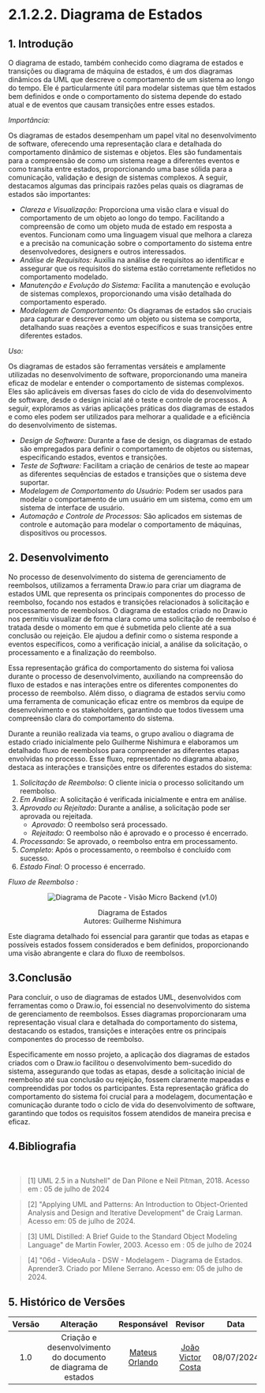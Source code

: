 # 2.1.2.2. Diagrama de Estados

## 1. Introdução
O diagrama de estado, também conhecido como diagrama de estados e transições ou diagrama de máquina de estados, é um dos diagramas dinâmicos da UML que descreve o comportamento de um sistema ao longo do tempo. Ele é particularmente útil para modelar sistemas que têm estados bem definidos e onde o comportamento do sistema depende do estado atual e de eventos que causam transições entre esses estados.

*Importância:*

Os diagramas de estados desempenham um papel vital no desenvolvimento de software, oferecendo uma representação clara e detalhada do comportamento dinâmico de sistemas e objetos. Eles são fundamentais para a compreensão de como um sistema reage a diferentes eventos e como transita entre estados, proporcionando uma base sólida para a comunicação, validação e design de sistemas complexos. A seguir, destacamos algumas das principais razões pelas quais os diagramas de estados são importantes:

- *Clareza e Visualização:* Proporciona uma visão clara e visual do comportamento de um objeto ao longo do tempo. Facilitando a compreensão de como um objeto muda de estado em resposta a eventos. Funcionam como uma linguagem visual que melhora a clareza e a precisão na comunicação sobre o comportamento do sistema entre desenvolvedores, designers e outros interessados.
- *Análise de Requisitos:* Auxilia na análise de requisitos ao identificar e assegurar que os requisitos do sistema estão corretamente refletidos no comportamento modelado.
- *Manutenção e Evolução do Sistema:* Facilita a manutenção e evolução de sistemas complexos, proporcionando uma visão detalhada do comportamento esperado.
- *Modelagem de Comportamento:* Os diagramas de estados são cruciais para capturar e descrever como um objeto ou sistema se comporta, detalhando suas reações a eventos específicos e suas transições entre diferentes estados.

*Uso:*

Os diagramas de estados são ferramentas versáteis e amplamente utilizadas no desenvolvimento de software, proporcionando uma maneira eficaz de modelar e entender o comportamento de sistemas complexos. Eles são aplicáveis em diversas fases do ciclo de vida do desenvolvimento de software, desde o design inicial até o teste e controle de processos. A seguir, exploramos as várias aplicações práticas dos diagramas de estados e como eles podem ser utilizados para melhorar a qualidade e a eficiência do desenvolvimento de sistemas.

- *Design de Software:* Durante a fase de design, os diagramas de estado são empregados para definir o comportamento de objetos ou sistemas, especificando estados, eventos e transições.
- *Teste de Software:* Facilitam a criação de cenários de teste ao mapear as diferentes sequências de estados e transições que o sistema deve suportar.
- *Modelagem de Comportamento do Usuário:* Podem ser usados para modelar o comportamento de um usuário em um sistema, como em um sistema de interface de usuário.
- *Automação e Controle de Processos:* São aplicados em sistemas de controle e automação para modelar o comportamento de máquinas, dispositivos ou processos.

## 2. Desenvolvimento
No processo de desenvolvimento do sistema de gerenciamento de reembolsos, utilizamos a ferramenta Draw.io para criar um diagrama de estados UML que representa os principais componentes do processo de reembolso, focando nos estados e transições relacionados à solicitação e processamento de reembolsos. O diagrama de estados criado no Draw.io nos permitiu visualizar de forma clara como uma solicitação de reembolso é tratada desde o momento em que é submetida pelo cliente até a sua conclusão ou rejeição. Ele ajudou a definir como o sistema responde a eventos específicos, como a verificação inicial, a análise da solicitação, o processamento e a finalização do reembolso.

Essa representação gráfica do comportamento do sistema foi valiosa durante o processo de desenvolvimento, auxiliando na compreensão do fluxo de estados e nas interações entre os diferentes componentes do processo de reembolso. Além disso, o diagrama de estados serviu como uma ferramenta de comunicação eficaz entre os membros da equipe de desenvolvimento e os stakeholders, garantindo que todos tivessem uma compreensão clara do comportamento do sistema.

Durante a reunião realizada via teams, o grupo avaliou o diagrama de estado criado inicialmente pelo Guilherme Nishimura e elaboramos um detalhado fluxo de reembolsos para compreender as diferentes etapas envolvidas no processo. Esse fluxo, representado no diagrama abaixo, destaca as interações e transições entre os diferentes estados do sistema:

1. *Solicitação de Reembolso*: O cliente inicia o processo solicitando um reembolso.
2. *Em Análise*: A solicitação é verificada inicialmente e entra em análise.
3. *Aprovado ou Rejeitado*: Durante a análise, a solicitação pode ser aprovada ou rejeitada.
   - *Aprovado*: O reembolso será processado.
   - *Rejeitado*: O reembolso não é aprovado e o processo é encerrado.
4. *Processando*: Se aprovado, o reembolso entra em processamento.
5. *Completo*: Após o processamento, o reembolso é concluído com sucesso.
6. *Estado Final*: O processo é encerrado.

*Fluxo de Reembolso :*
<div align = "center"><img src="diagramaDeEstados" alt="Diagrama de Pacote - Visão Micro Backend (v1.0)">
<p>Diagrama de Estados<br> Autores: Guilherme Nishimura</p></div>

Este diagrama detalhado foi essencial para garantir que todas as etapas e possíveis estados fossem considerados e bem definidos, proporcionando uma visão abrangente e clara do fluxo de reembolsos.

## 3.Conclusão
Para concluir, o uso de diagramas de estados UML, desenvolvidos com ferramentas como o Draw.io, foi essencial no desenvolvimento do sistema de gerenciamento de reembolsos. Esses diagramas proporcionaram uma representação visual clara e detalhada do comportamento do sistema, destacando os estados, transições e interações entre os principais componentes do processo de reembolso.

Especificamente em nosso projeto, a aplicação dos diagramas de estados criados com o Draw.io facilitou o desenvolvimento bem-sucedido do sistema, assegurando que todas as etapas, desde a solicitação inicial de reembolso até sua conclusão ou rejeição, fossem claramente mapeadas e compreendidas por todos os participantes. Esta representação gráfica do comportamento do sistema foi crucial para a modelagem, documentação e comunicação durante todo o ciclo de vida do desenvolvimento de software, garantindo que todos os requisitos fossem atendidos de maneira precisa e eficaz.


## 4.Bibliografia

<br/>

> [1] UML 2.5 in a Nutshell" de Dan Pilone e Neil Pitman, 2018. Acesso em : 05 de julho de 2024

> [2] "Applying UML and Patterns: An Introduction to Object-Oriented Analysis and Design and Iterative Development" de Craig Larman. Acesso em: 05 de julho de 2024.

> [3] UML Distilled: A Brief Guide to the Standard Object Modeling Language" de Martin Fowler, 2003. Acesso em : 05 de julho de 2024

> [4] "06d - VídeoAula - DSW - Modelagem - Diagrama de Estados. Aprender3. Criado por Milene Serrano. Acesso em: 05 de julho de 2024.

## 5. Histórico de Versões

| Versão |                      Alteração                      |    Responsável     |      Revisor       | Data  |
| :----: | :-------------------------------------------------: | :----------------: | :----------------: | :---: |
|  1.0   |  Criação e desenvolvimento do documento de diagrama de estados | [Mateus Orlando](https://github.com/MateusPy)  | [João Victor Costa](https://github.com/jvcostta) | 08/07/2024 |